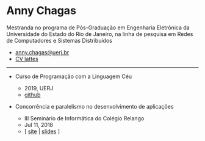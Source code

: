 # Anny Chagas

Mestranda no programa de Pós-Graduação em Engenharia Eletrônica da Universidade do Estado do Rio de Janeiro, na linha de pesquisa em Redes de Computadores e Sistemas Distribuídos

- anny.chagas@uerj.br
- [CV lattes](http://lattes.cnpq.br/5789034986947740)

--------------------------------
- Curso de Programação com a Linguagem Céu
  - 2019, UERJ
  - [github](https://github.com/AnnyCaroline/ceu-curso)

- Concorrência e paralelismo no desenvolvimento de aplicações
  - III Seminário de Informática do Colégio Relango
  - Jul 11, 2018
  - [ [site](http://colegiorealengo.br/eventos/55-cr/eventos/eventos-2018/593-3_seminario_info.html) | [slides](https://docs.google.com/presentation/d/1R9ILyFX71vsYd6m70kAjG7NUHVwM3v7utM4zUwogTQI/edit?usp=sharing) ]
